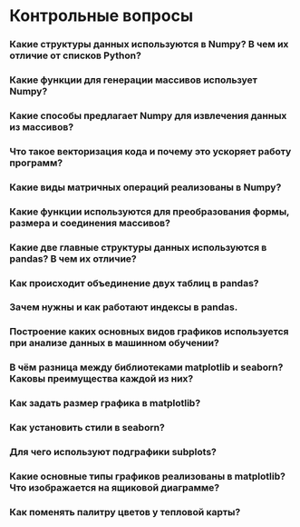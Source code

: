 # Контрольные вопросы
### Какие структуры данных используются в Numpy? В чем их отличие от списков Python?
### Какие функции для генерации массивов использует Numpy?
### Какие способы предлагает Numpy для извлечения данных из массивов?
### Что такое векторизация кода и почему это ускоряет работу программ?
### Какие виды матричных операций реализованы в Numpy?
### Какие функции используются для преобразования формы, размера и соединения массивов?
### Какие две главные структуры данных используются в pandas? В чем их отличие?
### Как происходит объединение двух таблиц в pandas?
### Зачем нужны и как работают индексы в pandas.
### Построение каких основных видов графиков используется при анализе данных в машинном обучении?
### В чём разница между библиотеками matplotlib и seaborn? Каковы преимущества каждой из них?
### Как задать размер графика в matplotlib?
### Как установить стили в seaborn?
### Для чего используют подграфики subplots?
### Какие основные типы графиков реализованы в matplotlib? Что изображается на ящиковой диаграмме?
### Как поменять палитру цветов у тепловой карты?
